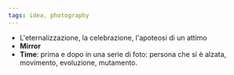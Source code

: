 ```yaml
---
tags: idea, photography
---
```

- L'eternalizzazione, la celebrazione, l'apoteosi di un attimo
- **Mirror**
- **Time**: prima e dopo in una serie di foto: persona che si è alzata, movimento, evoluzione, mutamento.
